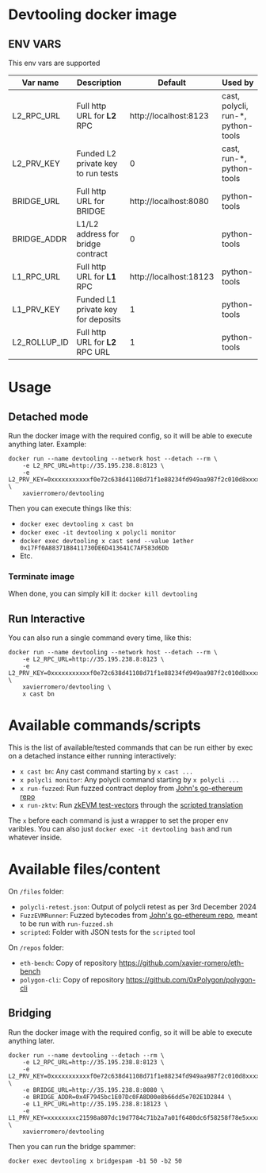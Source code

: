 # Devtooling docker image
## ENV VARS
This env vars are supported

| Var name | Description | Default | Used by |
|------|------|--|--|
| L2_RPC_URL | Full http URL for **L2** RPC | http://localhost:8123 | cast, polycli, run-*, python-tools |
| L2_PRV_KEY | Funded L2 private key to run tests | 0 | cast, run-*, python-tools |
| BRIDGE_URL | Full http URL for BRIDGE | http://localhost:8080 | python-tools |
| BRIDGE_ADDR | L1/L2 address for bridge contract  | 0 | python-tools |
| L1_RPC_URL | Full http URL for **L1** RPC | http://localhost:18123 | python-tools |
| L1_PRV_KEY | Funded L1 private key for deposits | 1 | python-tools |
| L2_ROLLUP_ID | Full http URL for **L2** RPC URL | 1 | python-tools |

# Usage
## Detached mode
Run the docker image with the required config, so it will be able to execute anything later. Example:

    docker run --name devtooling --network host --detach --rm \
        -e L2_RPC_URL=http://35.195.238.8:8123 \
        -e L2_PRV_KEY=0xxxxxxxxxxxf0e72c638d41108d71f1e88234fd949aa987f2c010d8xxxxxxxxxx \
        xavierromero/devtooling

Then you can execute things like this:

- ```docker exec devtooling x cast bn```
- ```docker exec -it devtooling x polycli monitor```
- ```docker exec devtooling x cast send --value 1ether 0x17Ff0A88371B8411730DE6D413641C7AF583d6Db```
- Etc.

### Terminate image
When done, you can simply kill it: ```docker kill devtooling```

## Run Interactive
You can also run a single command every time, like this:

    docker run --name devtooling --network host --detach --rm \
        -e L2_RPC_URL=http://35.195.238.8:8123 \
        -e L2_PRV_KEY=0xxxxxxxxxxxf0e72c638d41108d71f1e88234fd949aa987f2c010d8xxxxxxxxxx \
        xavierromero/devtooling \
        x cast bn

# Available commands/scripts
This is the list of available/tested commands that can be run either by exec on a detached instance either running interactively:
- ```x cast bn```: Any cast command starting by ```x cast ...```
- ```x polycli monitor```: Any polycli command starting by ```x polycli ...```
- ```x run-fuzzed```: Run fuzzed contract deploy from [John's go-ethereum repo](https://github.com/praetoriansentry/go-ethereum/tree/master/cmd/evm/testdata/fuzz/FuzzEVMRunner)
- ```x run-zktv```: Run [zkEVM test-vectors](https://github.com/0xPolygonHermez/zkevm-testvectors/tree/main/tools-inputs/data/calldata) through the [scripted translation](https://github.com/xavier-romero/eth-bench/tree/main/scripted/zktv)
<!-- - ```x scripted -f modexp.json``` -->
<!-- - ```x bench -c 10 -t 10 --confirmed``` -->


The ```x``` before each command is just a wrapper to set the proper env varibles.
You can also just ```docker exec -it devtooling bash``` and run whatever inside.


# Available files/content
On ```/files``` folder:
- ```polycli-retest.json```: Output of polycli retest as per 3rd December 2024
- ```FuzzEVMRunner```: Fuzzed bytecodes from [John's go-ethereum repo](https://github.com/praetoriansentry/go-ethereum/tree/master/cmd/evm/testdata/fuzz/FuzzEVMRunner), meant to be run with ```run-fuzzed.sh```
- ```scripted```: Folder with JSON tests for the ```scripted``` tool

On ```/repos``` folder:
- ```eth-bench```: Copy of repository https://github.com/xavier-romero/eth-bench
- ```polygon-cli```: Copy of repository https://github.com/0xPolygon/polygon-cli


## Bridging
Run the docker image with the required config, so it will be able to execute anything later.

    docker run --name devtooling --detach --rm \
        -e L2_RPC_URL=http://35.195.238.8:8123 \
        -e L2_PRV_KEY=0xxxxxxxxxxxf0e72c638d41108d71f1e88234fd949aa987f2c010d8xxxxxxxxxx \
        -e BRIDGE_URL=http://35.195.238.8:8080 \
        -e BRIDGE_ADDR=0x4F7945bc1E07Dc0FA8D00e8b66dd5e702E1D2844 \
        -e L1_RPC_URL=http://35.195.238.8:18123 \
        -e L1_PRV_KEY=xxxxxxxxc21598a807dc19d7784c71b2a7a01f6480dc6f58258f78e5xxxxxxxx \
        xavierromero/devtooling

Then you can run the bridge spammer:

```docker exec devtooling x bridgespam -b1 50 -b2 50```

